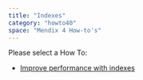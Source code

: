 ```yaml
---
title: "Indexes"
category: "howto40"
space: "Mendix 4 How-to's"
---
```

Please select a How To:

*   [Improve performance with indexes](improve-performance-with-indexes)